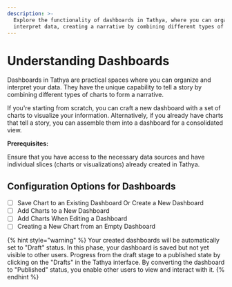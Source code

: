 ```yaml
---
description: >-
  Explore the functionality of dashboards in Tathya, where you can organize and
  interpret data, creating a narrative by combining different types of charts.
---
```


# Understanding Dashboards

Dashboards in Tathya are practical spaces where you can organize and interpret your data. They have the unique capability to tell a story by combining different types of charts to form a narrative.

If you're starting from scratch, you can craft a new dashboard with a set of charts to visualize your information. Alternatively, if you already have charts that tell a story, you can assemble them into a dashboard for a consolidated view.

**Prerequisites:**

Ensure that you have access to the necessary data sources and have individual slices (charts or visualizations) already created in Tathya.

## Configuration Options for Dashboards

* [ ] Save Chart to an Existing Dashboard Or Create a New Dashboard
* [ ] Add Charts to a New Dashboard
* [ ] Add Charts When Editing a Dashboard
* [ ] Creating a New Chart from an Empty Dashboard

{% hint style="warning" %}
Your created dashboards will be automatically set to "Draft" status. In this phase, your dashboard is saved but not yet visible to other users. Progress from the draft stage to a published state by clicking on the "Drafts" in the Tathya interface. By converting the dashboard to "Published" status, you enable other users to view and interact with it.
{% endhint %}
